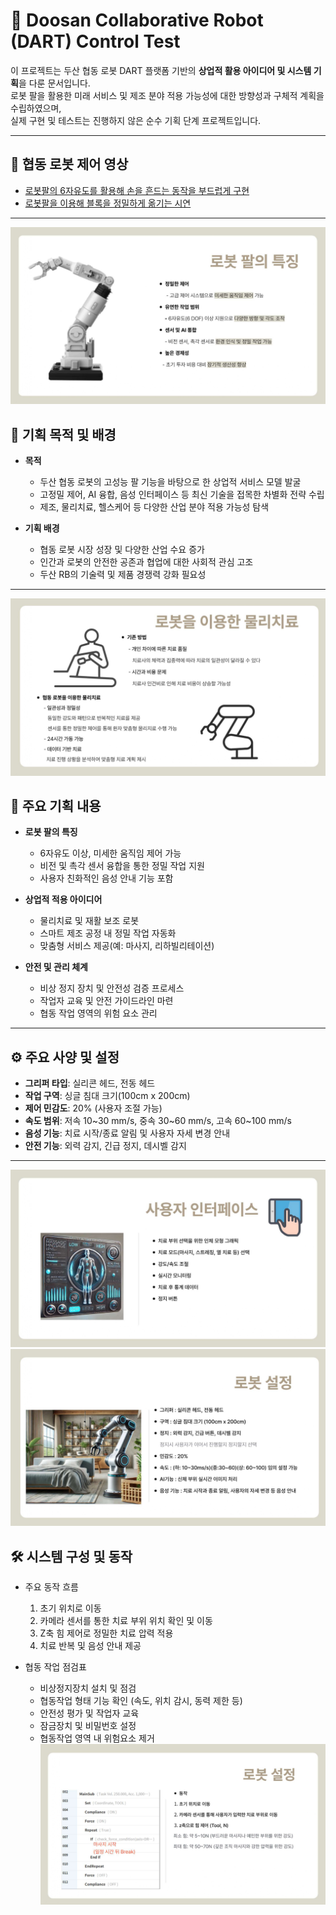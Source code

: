 # 🤖 Doosan Collaborative Robot (DART) Control Test

이 프로젝트는 두산 협동 로봇 DART 플랫폼 기반의 **상업적 활용 아이디어 및 시스템 기획**을 다룬 문서입니다.  
로봇 팔을 활용한 미래 서비스 및 제조 분야 적용 가능성에 대한 방향성과 구체적 계획을 수립하였으며,  
실제 구현 및 테스트는 진행하지 않은 순수 기획 단계 프로젝트입니다.

---
## 🎥 협동 로봇 제어 영상
- [로봇팔의 6자유도를 활용해 손을 흔드는 동작을 부드럽게 구현](https://youtube.com/shorts/8f2eWuDkkoM?feature=share)
- [로봇팔을 이용해 블록을 정밀하게 옮기는 시연](https://youtube.com/shorts/ZoRTRqiyghw?feature=share)
---
![로봇 팔](./docs/A_1%20협동1%20발표자료_page-0003.jpg)



## 📌 기획 목적 및 배경

- **목적**  
  - 두산 협동 로봇의 고성능 팔 기능을 바탕으로 한 상업적 서비스 모델 발굴  
  - 고정밀 제어, AI 융합, 음성 인터페이스 등 최신 기술을 접목한 차별화 전략 수립  
  - 제조, 물리치료, 헬스케어 등 다양한 산업 분야 적용 가능성 탐색

- **기획 배경**  
  - 협동 로봇 시장 성장 및 다양한 산업 수요 증가  
  - 인간과 로봇의 안전한 공존과 협업에 대한 사회적 관심 고조  
  - 두산 RB의 기술력 및 제품 경쟁력 강화 필요성
---
![기획 내용](./docs/A_1%20협동1%20발표자료_page-0004.jpg)

## 📝 주요 기획 내용

- **로봇 팔의 특징**  
  - 6자유도 이상, 미세한 움직임 제어 가능  
  - 비전 및 촉각 센서 융합을 통한 정밀 작업 지원  
  - 사용자 친화적인 음성 안내 기능 포함  

- **상업적 적용 아이디어**  
  - 물리치료 및 재활 보조 로봇  
  - 스마트 제조 공정 내 정밀 작업 자동화  
  - 맞춤형 서비스 제공(예: 마사지, 리하빌리테이션)  

- **안전 및 관리 체계**  
  - 비상 정지 장치 및 안전성 검증 프로세스  
  - 작업자 교육 및 안전 가이드라인 마련  
  - 협동 작업 영역의 위험 요소 관리
---

## ⚙️ 주요 사양 및 설정

- **그리퍼 타입**: 실리콘 헤드, 전동 헤드  
- **작업 구역**: 싱글 침대 크기(100cm x 200cm)  
- **제어 민감도**: 20% (사용자 조절 가능)  
- **속도 범위**: 저속 10~30 mm/s, 중속 30~60 mm/s, 고속 60~100 mm/s  
- **음성 기능**: 치료 시작/종료 알림 및 사용자 자세 변경 안내  
- **안전 기능**: 외력 감지, 긴급 정지, 데시벨 감지  
---
![기획 내용](./docs/A_1%20협동1%20발표자료_page-0005.jpg)
![기획 내용](./docs/A_1%20협동1%20발표자료_page-0006.jpg)

## 🛠 시스템 구성 및 동작

- 주요 동작 흐름  
  1. 초기 위치로 이동  
  2. 카메라 센서를 통한 치료 부위 위치 확인 및 이동  
  3. Z축 힘 제어로 정밀한 치료 압력 적용  
  4. 치료 반복 및 음성 안내 제공  

- 협동 작업 점검표  
  - 비상정지장치 설치 및 점검  
  - 협동작업 형태 기능 확인 (속도, 위치 감시, 동력 제한 등)  
  - 안전성 평가 및 작업자 교육  
  - 잠금장치 및 비밀번호 설정  
  - 협동작업 영역 내 위험요소 제거
![기획 내용](./docs/A_1%20협동1%20발표자료_page-0007.jpg)
